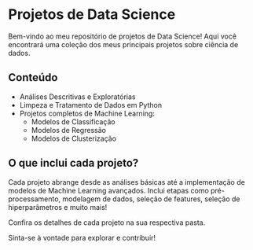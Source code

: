 # Projetos de Data Science

Bem-vindo ao meu repositório de projetos de Data Science! Aqui você encontrará uma coleção dos meus principais projetos sobre ciência de dados.

## Conteúdo

- Análises Descritivas e Exploratórias
- Limpeza e Tratamento de Dados em Python
- Projetos completos de Machine Learning:
  - Modelos de Classificação
  - Modelos de Regressão
  - Modelos de Clusterização

## O que inclui cada projeto?

Cada projeto abrange desde as análises básicas até a implementação de modelos de Machine Learning avançados. Inclui etapas como pré-processamento, modelagem de dados, seleção de features, seleção de hiperparâmetros e muito mais!

Confira os detalhes de cada projeto na sua respectiva pasta.

Sinta-se à vontade para explorar e contribuir!
